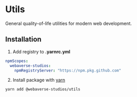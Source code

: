# Utils

General quality-of-life utilities for modern web development.


## Installation

1. Add registry to **.yarnrc.yml**

```yaml
npmScopes:
  webaverse-studios:
    npmRegistryServer: "https://npm.pkg.github.com"
```

2. Install package with [yarn](https://yarnpkg.com/getting-started/install)

```bash
yarn add @webaverse-studios/utils
```
